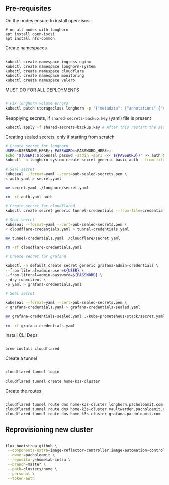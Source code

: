## Pre-requisites

On the nodes ensure to install open-iscsi:

```
# on all nodes with longhorn
apt install open-iscsi
apt install nfs-common
```

Create namespaces

```sh

kubectl create namespace ingress-nginx
kubectl create namespace longhorn-system
kubectl create namespace cloudflare
kubectl create namespace monitoring
kubectl create namespace velero

```

MUST DO FOR ALL DEPLOYMENTS

```sh

# Fix longhorn volume errors
kubectl patch storageclass longhorn -p '{"metadata": {"annotations":{"storageclass.kubernetes.io/is-default-class":"false"}}}'
```

Reapplying secrets, if `shared-secrets-backup.key` (yaml) file is present

```sh
kubectl apply -f shared-secrets-backup.key # After this restart the sealed-secrets-controller pod
```

Creating sealed secrets, only if starting from scratch

```sh
# Create secret for longhorn
USER=<USERNAME_HERE>; PASSWORD=<PASSWORD_HERE>;
echo "${USER}:$(openssl passwd -stdin -apr1 <<< ${PASSWORD})" >> auth &&
kubectl -n longhorn-system create secret generic basic-auth --from-file=auth --dry-run=client -o yaml > auth.yaml &&

# Seal secret
kubeseal --format=yaml --cert=pub-sealed-secrets.pem \
< auth.yaml > secret.yaml

mv secret.yaml ./longhorn/secret.yaml

rm -rf auth.yaml auth

# Create secret for cloudflared
kubectl create secret generic tunnel-credentials --from-file=credentials.json=/Users/<USER>/.cloudflared/<UUID>.json --dry-run -o yaml > cloudflare-credentials.yaml

# Seal secret
kubeseal --format=yaml --cert=pub-sealed-secrets.pem \
< cloudflare-credentials.yaml > tunnel-credentials.yaml

mv tunnel-credentials.yaml ./cloudflare/secret.yaml

rm -rf cloudflare-credentials.yaml

# Create secret for grafana

kubectl -n default create secret generic grafana-admin-credentials \
--from-literal=admin-user=${USER} \
--from-literal=admin-password=${PASSWORD} \
--dry-run=client \
-o yaml > grafana-credentials.yaml

# Seal secret

kubeseal --format=yaml --cert=pub-sealed-secrets.pem \
< grafana-credentials.yaml > grafana-credentials-sealed.yaml

mv grafana-credentials-sealed.yaml ./kube-prometeheus-stack/secret.yaml

rm -rf grafana-credentials.yaml


```

Install CLI Deps

```sh

brew install cloudflared

```

Create a tunnel

```sh

cloudflared tunnel login

cloudflared tunnel create home-k3s-cluster

```

Create the routes

```sh

cloudflared tunnel route dns home-k3s-cluster longhorn.pacholoamit.com
cloudflared tunnel route dns home-k3s-cluster vaultwarden.pacholoamit.com
cloudflared tunnel route dns home-k3s-cluster grafana.pacholoamit.com
```

## Reprovisioning new cluster

```sh

flux bootstrap github \
 --components-extra=image-reflector-controller,image-automation-controller \
 --owner=pacholoamit \
 --repository=homelab-infra \
 --branch=master \
 --path=clusters/home \
 --personal \
 --token-auth

```
